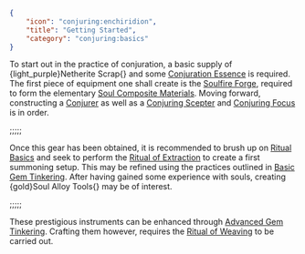 ```json
{
    "icon": "conjuring:enchiridion",
    "title": "Getting Started",
    "category": "conjuring:basics"
}
```

To start out in the practice of conjuration, a basic supply of {light_purple}Netherite Scrap{} and some 
[Conjuration Essence](^conjuring:basics/conjuration_essence) is required. The first piece of equipment one shall create 
is the [Soulfire Forge](^conjuring:basics/soulfire_forge), required to form the elementary
[Soul Composite Materials](^conjuring:basics/soul_composite_materials). Moving forward, constructing a 
[Conjurer](^conjuring:basics/conjurer) as well as a [Conjuring Scepter](^conjuring:basics/conjuring_scepters) and 
[Conjuring Focus](^conjuring:basics/conjuring_focus) is in order.

;;;;;

Once this gear has been obtained, it is recommended to brush up on [Ritual Basics](^conjuring:rituals/ritual_basics) 
and seek to perform the [Ritual of Extraction](^conjuring:rituals/ritual_of_extraction) to create a first summoning 
setup. This may be refined using the practices outlined in [Basic Gem Tinkering](^conjuring:basics/basic_gem_tinkering).
After having gained some experience with souls, creating {gold}Soul Alloy Tools{} may be of interest. 

;;;;;

These prestigious instruments can be enhanced through 
[Advanced Gem Tinkering](^conjuring:soul_alloy_tools/advanced_gem_tinkering). Crafting them however, requires 
the [Ritual of Weaving](^conjuring:rituals/ritual_of_weaving) to be carried out.